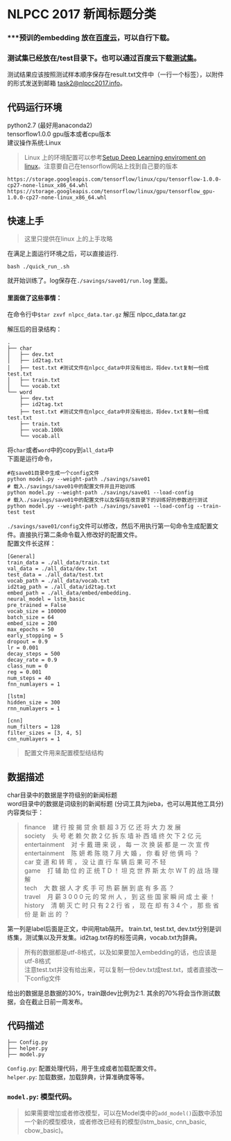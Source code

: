 # NLPCC 2017 新闻标题分类
### ***预训的embedding 放在[百度云](https://pan.baidu.com/s/1mhPddpu)，可以自行下载。
### 测试集已经放在/test目录下。也可以通过百度云下载[测试集](https://pan.baidu.com/s/1qXYzB5a)。
测试结果应该按照测试样本顺序保存在result.txt文件中（一行一个标签），以附件的形式发送到邮箱 task2@nlpcc2017.info。

## 代码运行环境
python2.7 (最好用anaconda2)<br>
tensorflow1.0.0 gpu版本或者cpu版本<br>
建议操作系统:Linux<br>

> Linux 上的环境配置可以参考[Setup Deep Learning enviroment on linux](https://jerrikeph.github.io/setup-deep-learning-enviroment-on-linux.html)。注意要自己在tensorflow网站上找到自己要的版本<br>

	https://storage.googleapis.com/tensorflow/linux/cpu/tensorflow-1.0.0-cp27-none-linux_x86_64.whl
	https://storage.googleapis.com/tensorflow/linux/gpu/tensorflow_gpu-1.0.0-cp27-none-linux_x86_64.whl

## 快速上手
> 这里只提供在linux 上的上手攻略

在满足上面运行环境之后，可以直接运行.
	
	bash ./quick_run_.sh

就开始训练了。log保存在`./savings/save01/run.log` 里面。
#### 里面做了这些事情：

在命令行中`$tar zxvf nlpcc_data.tar.gz` 解压 nlpcc_data.tar.gz<br>

解压后的目录结构：

	.
	├── char
	│   ├── dev.txt
	│   ├── id2tag.txt
	│   ├── test.txt #测试文件在nlpcc_data中并没有给出，将dev.txt复制一份成test.txt
	│   ├── train.txt
	│   └── vocab.txt
	└── word
	    ├── dev.txt
	    ├── id2tag.txt
	    ├── test.txt #测试文件在nlpcc_data中并没有给出，将dev.txt复制一份成test.txt
	    ├── train.txt
	    ├── vocab.100k
	    └── vocab.all


将`char`或者`word`中的copy到`all_data`中<br>
下面是运行命令，

	#在save01目录中生成一个config文件
	python model.py --weight-path ./savings/save01 
	# 载入./savings/save01中的配置文件并且开始训练
	python model.py --weight-path ./savings/save01 --load-config
	# 载入./savings/save01中的配置文件以及保存在改目录下的训练好的参数进行测试
	python model.py --weight-path ./savings/save01 --load-config --train-test test

`./savings/save01/config`文件可以修改，然后不用执行第一句命令生成配置文件。直接执行第二条命令载入修改好的配置文件。<br>
配置文件长这样：

	[General]
	train_data = ./all_data/train.txt
	val_data = ./all_data/dev.txt
	test_data = ./all_data/test.txt
	vocab_path = ./all_data/vocab.txt
	id2tag_path = ./all_data/id2tag.txt
	embed_path = ./all_data/embed/embedding.
	neural_model = lstm_basic
	pre_trained = False
	vocab_size = 100000
	batch_size = 64
	embed_size = 200
	max_epochs = 50
	early_stopping = 5
	dropout = 0.9
	lr = 0.001
	decay_steps = 500
	decay_rate = 0.9
	class_num = 0
	reg = 0.001
	num_steps = 40
	fnn_numlayers = 1

	[lstm]
	hidden_size = 300
	rnn_numlayers = 1

	[cnn]
	num_filters = 128
	filter_sizes = [3, 4, 5]
	cnn_numlayers = 1
> 配置文件用来配置模型结结构


## 数据描述
char目录中的数据是字符级别的新闻标题<br>
word目录中的数据是词级别的新闻标题 (分词工具为jieba，也可以用其他工具分)<br>
内容类似于：
> finance&nbsp;&nbsp;&nbsp;&nbsp;建 行 按 揭 贷 余 额 超 3 万 亿 还 将 大 力 发 展<br>
society&nbsp;&nbsp;&nbsp;&nbsp;头 号 老 赖 欠 款 2 亿 拆 东 墙 补 西 墙 终 欠 下 2 亿 元<br>
entertainment&nbsp;&nbsp;&nbsp;&nbsp;对 卡 戴 珊 来 说 ， 每 一 次 换 装 都 是 一 次 宣 传<br>
entertainment&nbsp;&nbsp;&nbsp;&nbsp;陈 妍 希 陈 晓 7 月 大 婚 ， 你 看 好 他 俩 吗 ？<br>
car	变 道 和 转 弯 ， 没 让 直 行 车 辆 后 果 可 不 轻<br>
game&nbsp;&nbsp;&nbsp;&nbsp;打 辅 助 位 的 正 统 T D ！ 坦 克 世 界 斯 太 尔 W T 的 战 场 理 解<br>
tech&nbsp;&nbsp;&nbsp;&nbsp;大 数 据 人 才 炙 手 可 热 薪 酬 到 底 有 多 高 ？<br>
travel&nbsp;&nbsp;&nbsp;&nbsp;月 薪 3 0 0 0 元 的 常 州 人 ， 到 这 些 国 家 瞬 间 成 土 豪 ！<br>
history&nbsp;&nbsp;&nbsp;&nbsp;清 朝 灭 亡 时 只 有 2 2 行 省 ， 现 在 却 有 3 4 个 ， 那 些 省 份 是 新 出 的 ？<br>

第一列是label后面是正文，中间用tab隔开。
train.txt, test.txt, dev.txt分别是训练集，测试集以及开发集。id2tag.txt存的标签词典，vocab.txt为辞典。
> 所有的数据都是utf-8格式，以及如果要加入embedding的话，也应该是utf-8格式<br>
> 注意test.txt并没有给出来，可以复制一份dev.txt成test.txt，或者直接改一下config文件

给出的数据是总数据的30%，train跟dev比例为2:1. 其余的70%将会当作测试数据，会在截止日前一周发布。

## 代码描述
	├── Config.py
	├── helper.py
	├── model.py
	
 `Config.py`: 配置处理代码，用于生成或者加载配置文件。<br>
 `helper.py`: 加载数据，加载辞典，计算准确度等等。<br>
### `model.py`: 模型代码。
> 如果需要增加或者修改模型，可以在Model类中的`add_model()`函数中添加一个新的模型模块，或者修改已经有的模型(lstm_basic, cnn_basic, cbow_basic)。
